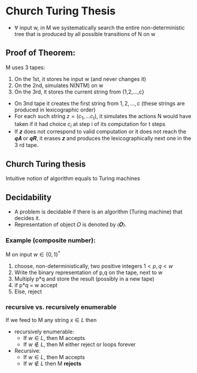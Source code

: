 # Church Turing Thesis
+ $\forall$ input w, in M we systematically search the entire non-deterministic tree that is produced by all possible transitions of N on w

## Proof of Theorem:
M uses 3 tapes:  
1. On the 1st, it stores he input w (and never changes it)
2. On the 2nd, simulates N(NTM) on w
3. On the 3rd, it stores the current string from {1,2,...,c}
+ On 3nd tape it creates the first string from ${1,2,...,c}$ (these strings are produced in lexicographic order)
+ For each such string $z = (c_1,...c_t)$, it simulates the actions N would have taken if it had choice $c_i$ at step i of its computation for t steps
+ If 𝒛 does not correspond to valid computation or it does not reach the 𝒒𝑨 or 𝒒𝑹, it erases 𝒛 and produces the lexicographically next one in the 3 rd
tape.

## Church Turing thesis
Intuitive notion of algorithm equals to Turing machines

## Decidability
+ A problem is decidable if there is an algorithm (Turing machine) that decides it.
+ Representation of object 𝑂 is denoted by ⟨𝑶⟩.

### Example (composite number):
M on input $w \in \{0,1\}^*$
1. choose, non-deterministically, two positive integers $1<p, q<w$
2. Write the binary representation of p,q on the tape, next to w
3. Multiply p*q and store the result (possibly in a new tape)
4. if p*q = w accept
5. Else, reject


### recursive vs. recursively enumerable
If we feed to M any string $x\in L$ then  
+ recursively enumerable:
  + If $w \in L$, then M accepts
  + If $w \notin L$, then M either reject or loops forever
+ Recursive:
  + If $w \in L$, then M accepts
  + If $w \notin L$ then M **rejects**

